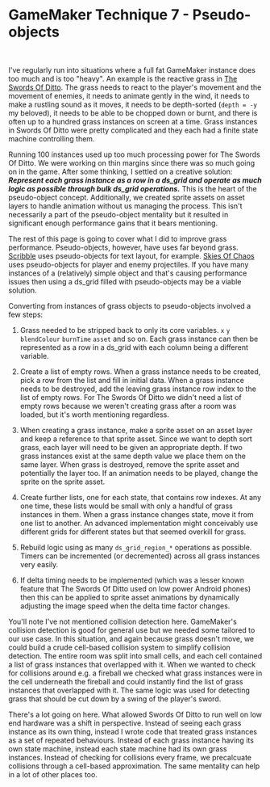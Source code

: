 # GameMaker Technique 7 - Pseudo-objects

&nbsp;

I've regularly run into situations where a full fat GameMaker instance does too much and is too "heavy". An example is the reactive grass in [The Swords Of Ditto](https://store.steampowered.com/app/619780/The_Swords_of_Ditto_Mormos_Curse/). The grass needs to react to the player's movement and the movement of enemies, it needs to animate gently in the wind, it needs to make a rustling sound as it moves, it needs to be depth-sorted (`depth = -y` my beloved), it needs to be able to be chopped down or burnt, and there is often up to a hundred grass instances on screen at a time. Grass instances in Swords Of Ditto were pretty complicated and they each had a finite state machine controlling them.

Running 100 instances used up too much processing power for The Swords Of Ditto. We were working on thin margins since there was so much going on in the game. After some thinking, I settled on a creative solution: **_Represent each grass instance as a row in a ds_grid and operate as much logic as possible through bulk ds_grid operations._** This is the heart of the pseudo-object concept. Additionally, we created sprite assets on asset layers to handle animation without us managing the process. This isn't necessarily a part of the pseudo-object mentality but it resulted in significant enough performance gains that it bears mentioning.

The rest of this page is going to cover what I did to improve grass performance. Pseudo-objects, however, have uses far beyond grass. [Scribble](https://github.com/JujuAdams/Scribble) uses pseudo-objects for text layout, for example. [Skies Of Chaos](https://www.youtube.com/watch?v=dSyWXQv3HOY&ab_channel=Netflix) uses pseudo-objects for player and enemy projectiles. If you have many instances of a (relatively) simple object and that's causing performance issues then using a ds_grid filled with pseudo-objects may be a viable solution.

Converting from instances of grass objects to pseudo-objects involved a few steps:

1. Grass needed to be stripped back to only its core variables. `x` `y` `blendColour` `burnTime` `asset` and so on. Each grass instance can then be represented as a row in a ds_grid with each column being a different variable.

2. Create a list of empty rows. When a grass instance needs to be created, pick a row from the list and fill in initial data. When a grass instance needs to be destroyed, add the leaving grass instance row index to the list of empty rows. For The Swords Of Ditto we didn't need a list of empty rows because we weren't creating grass after a room was loaded, but it's worth mentioning regardless.

3. When creating a grass instance, make a sprite asset on an asset layer and keep a reference to that sprite asset. Since we want to depth sort grass, each layer will need to be given an appropriate depth. If two grass instances exist at the same depth value we place them on the same layer. When grass is destroyed, remove the sprite asset and potentially the layer too. If an animation needs to be played, change the sprite on the sprite asset.

4. Create further lists, one for each state, that contains row indexes. At any one time, these lists would be small with only a handful of grass instances in them. When a grass instance changes state, move it from one list to another. An advanced implementation might conceivably use different grids for different states but that seemed overkill for grass.

5. Rebuild logic using as many `ds_grid_region_*` operations as possible. Timers can be incremented (or decremented) across all grass instances very easily.

6. If delta timing needs to be implemented (which was a lesser known feature that The Swords Of Ditto used on low power Android phones) then this can be applied to sprite asset animations by dynamically adjusting the image speed when the delta time factor changes.

You'll note I've not mentioned collision detection here. GameMaker's collision detection is good for general use but we needed some tailored to our use case. In this situation, and again because grass doesn't move, we could build a crude cell-based collision system to simplify collision detection. The entire room was split into small cells, and each cell contained a list of grass instances that overlapped with it. When we wanted to check for collisions around e.g. a fireball we checked what grass instances were in the cell underneath the fireball and could instantly find the list of grass instances that overlapped with it. The same logic was used for detecting grass that should be cut down by a swing of the player's sword.

There's a lot going on here. What allowed Swords Of Ditto to run well on low end hardware was a shift in perspective. Instead of seeing each grass instance as its own thing, instead I wrote code that treated grass instances as a set of repeated behaviours. Instead of each grass instance having its own state machine, instead each state machine had its own grass instances. Instead of checking for collisions every frame, we precalcuate collisions through a cell-based approximation. The same mentality can help in a lot of other places too.
